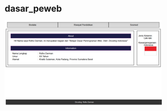 # dasar_peweb

![SS](https://github.com/ridhodarman/dicoding_Belajar-Dasar-Pemrograman-Web/blob/master/dll/Screenshot.png)
